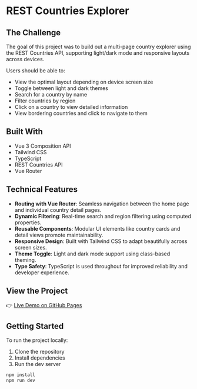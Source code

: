 # REST Countries Explorer

## The Challenge

The goal of this project was to build out a multi-page country explorer using the REST Countries API, supporting light/dark mode and responsive layouts across devices.

Users should be able to:

- View the optimal layout depending on device screen size
- Toggle between light and dark themes
- Search for a country by name
- Filter countries by region
- Click on a country to view detailed information
- View bordering countries and click to navigate to them

## Built With

- Vue 3 Composition API
- Tailwind CSS
- TypeScript
- REST Countries API
- Vue Router

## Technical Features

- **Routing with Vue Router**: Seamless navigation between the home page and individual country detail pages.
- **Dynamic Filtering**: Real-time search and region filtering using computed properties.
- **Reusable Components**: Modular UI elements like country cards and detail views promote maintainability.
- **Responsive Design**: Built with Tailwind CSS to adapt beautifully across screen sizes.
- **Theme Toggle**: Light and dark mode support using class-based theming.
- **Type Safety**: TypeScript is used throughout for improved reliability and developer experience.

## View the Project

👉 [Live Demo on GitHub Pages](https://stillelite.github.io/countries/)

## Getting Started

To run the project locally:

1. Clone the repository
2. Install dependencies
3. Run the dev server

```bash
npm install
npm run dev
```
